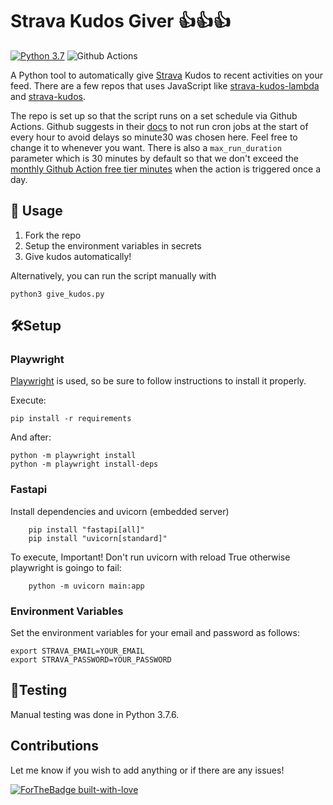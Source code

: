 # Strava Kudos Giver 👍👍👍

[![Python 3.7](https://img.shields.io/badge/python-3.7-blue.svg)](https://www.python.org/downloads/release/python-370/) ![Github Actions](https://github.com/isaac-chung/strava-kudos/actions/workflows/give_kudos.yml/badge.svg)

A Python tool to automatically give [Strava](https://www.strava.com) Kudos to recent activities on your feed. There are a few repos that uses JavaScript like [strava-kudos-lambda](https://github.com/mjad-org/strava-kudos-lambda) and [strava-kudos](https://github.com/rnvo/strava-kudos). 

The repo is set up so that the script runs on a set schedule via Github Actions. Github suggests in their [docs](https://docs.github.com/en/actions/using-workflows/events-that-trigger-workflows#schedule) to not run cron jobs at the start of every hour to avoid delays so minute30 was chosen here. Feel free to change it to whenever you want. There is also a `max_run_duration` parameter which is 30 minutes by default so that we don't exceed the [monthly Github Action free tier minutes](https://docs.github.com/en/billing/managing-billing-for-github-actions/about-billing-for-github-actions#included-storage-and-minutes) when the action is triggered once a day.

## 🏃 Usage
1. Fork the repo
2. Setup the environment variables in secrets
3. Give kudos automatically!

Alternatively, you can run the script manually with
```
python3 give_kudos.py
```

## 🛠️Setup

### Playwright
[Playwright](https://github.com/microsoft/playwright-python) is used, so be sure to follow instructions to install it properly. 

Execute:
```shell
pip install -r requirements
```
And after:
```shell
python -m playwright install
python -m playwright install-deps
```

### Fastapi
Install dependencies and uvicorn (embedded server)
```shell
    pip install "fastapi[all]"
    pip install "uvicorn[standard]"
```

To execute, Important! Don't run uvicorn with reload True otherwise playwright is goingo to fail:
```shell
    python -m uvicorn main:app
```

### Environment Variables

Set the environment variables for your email and password as follows:
```
export STRAVA_EMAIL=YOUR_EMAIL
export STRAVA_PASSWORD=YOUR_PASSWORD
```

## 🔬Testing
Manual testing was done in Python 3.7.6. 

## Contributions
Let me know if you wish to add anything or if there are any issues!

[![ForTheBadge built-with-love](http://ForTheBadge.com/images/badges/built-with-love.svg)](https://GitHub.com/Naereen/)
